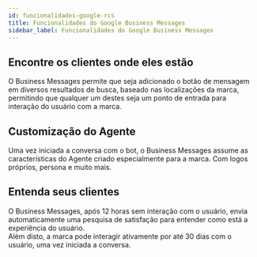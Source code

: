 ```yaml
---
id: funcionalidades-google-rcs
title: Funcionalidades do Google Business Messages
sidebar_label: Funcionalidades do Google Business Messages
---
```


## Encontre os clientes onde eles estão

O Business Messages permite que seja adicionado o botão de mensagem em diversos resultados de busca, baseado nas localizações da marca, permitindo que qualquer um destes seja um ponto de entrada para interação do usuário com a marca.

## Customização do Agente

Uma vez iniciada a conversa com o bot, o Business Messages assume as características do Agente criado especialmente para a marca. Com logos próprios, persona e muito mais.

## Entenda seus clientes

O Business Messages, após 12 horas sem interação com o usuário, envia automaticamente uma pesquisa de satisfação para entender como está a experiência do usuário.  
Além disto, a marca pode interagir ativamente por até 30 dias com o usuário, uma vez iniciada a conversa.


<!-- Rating frame -->
<script type="text/javascript" src="/scripts/rating.js"></script>